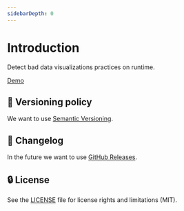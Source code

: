 ```yaml
---
sidebarDepth: 0
---
```


# Introduction

Detect bad data visualizations practices on runtime.

[Demo](https://chartjs-runtime-vis-linter-demo.now.sh) 

## :traffic_light: Versioning policy

We want to use [Semantic Versioning](https://semver.org/).

## :newspaper: Changelog

In the future we want to use [GitHub Releases](https://github.com/youssefsharief/chartjs-runtime-vis-linter/releases).

## :lock: License

See the [LICENSE](https://github.com/youssefsharief/chartjs-runtime-vis-linter/blob/master/LICENSE) file for license rights and limitations (MIT).
